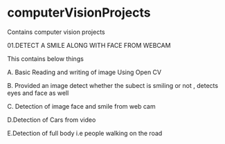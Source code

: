 # computerVisionProjects
Contains computer vision projects 

01.DETECT A SMILE ALONG WITH FACE FROM WEBCAM


   This contains below things 
   
   
   A. Basic Reading and writing of image Using Open CV
   
   B. Provided an image detect whether the subect is smiling or not , detects eyes and face as well 
   
   C. Detection of image face and smile from web cam 
   
   D.Detection of Cars from video 
   
   E.Detection of full body i.e people walking on the road 
   
